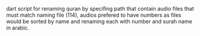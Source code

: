 dart script for renaming quran by specifing path that contain audio files that must match naming file (114),
audios prefered to have numbers as files would be sorted by name and renaming each with number and surah name in arabic.
